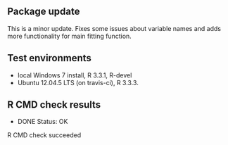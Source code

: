 
## Package update

This is a minor update. Fixes some issues about variable names and adds more functionality for main fitting function.

## Test environments

* local Windows 7 install, R 3.3.1, R-devel
* Ubuntu 12.04.5 LTS (on travis-ci), R 3.3.3.

## R CMD check results

* DONE
Status: OK


R CMD check succeeded
